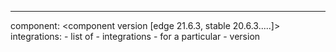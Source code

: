 ---

component: <component version [edge 21.6.3, stable 20.6.3.....]>
integrations: - list of - integrations - for a particular - version
